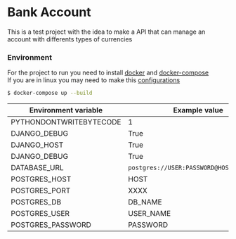 # Bank Account
This is a test project with the idea to make a API that can manage an account with differents types of currencies

### Environment
For the project to run you need to install [docker](https://docs.docker.com/engine/install/) and [docker-compose](https://docs.docker.com/compose/install/)  
If you are in linux you may need to make this [configurations](https://docs.docker.com/engine/install/linux-postinstall/)

```bash
$ docker-compose up --build
```

Environment variable | Example value | Required | Default
--- | --- | --- | --- 
PYTHONDONTWRITEBYTECODE  | 1 | YES | 1
DJANGO_DEBUG  | True | YES | 
DJANGO_HOST  | True | YES | 
DJANGO_DEBUG  | True | YES | True
DATABASE_URL  | `postgres://USER:PASSWORD@HOST:PORT/NAME` | YES | 
POSTGRES_HOST  | HOST | YES | 
POSTGRES_PORT  | XXXX | YES | 
POSTGRES_DB  | DB_NAME | YES | 
POSTGRES_USER  | USER_NAME | YES | 
POSTGRES_PASSWORD  | PASSWORD | YES | 
